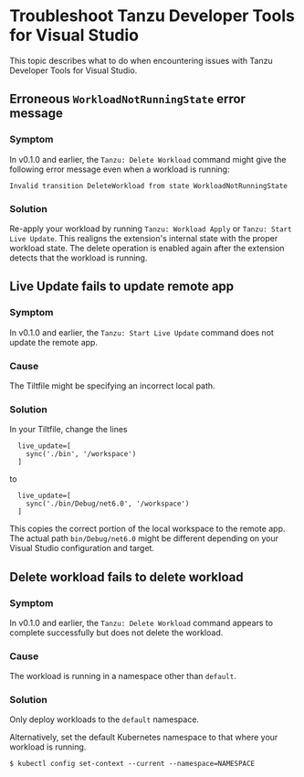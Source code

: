 # Troubleshoot Tanzu Developer Tools for Visual Studio

This topic describes what to do when encountering issues with Tanzu Developer Tools for Visual Studio.

## <a id='del-wrkld-not-running'></a> Erroneous `WorkloadNotRunningState` error message

### Symptom

In v0.1.0 and earlier, the `Tanzu: Delete Workload` command might give the following error message
even when a workload is running:

```console
Invalid transition DeleteWorkload from state WorkloadNotRunningState
```

### Solution

Re-apply your workload by running `Tanzu: Workload Apply` or `Tanzu: Start Live Update`.
This realigns the extension's internal state with the proper workload state.
The delete operation is enabled again after the extension detects that the workload is running.

## <a id='lv-update-app-not-updated'></a> Live Update fails to update remote app

### Symptom

In v0.1.0 and earlier, the `Tanzu: Start Live Update` command does not update the remote app.

### Cause

The Tiltfile might be specifying an incorrect local path.

### Solution

In your Tiltfile, change the lines

```text
  live_update=[
    sync('./bin', '/workspace')
  ]
```

to

```text
  live_update=[
    sync('./bin/Debug/net6.0', '/workspace')
  ]
```

This copies the correct portion of the local workspace to the remote app.
The actual path `bin/Debug/net6.0` might be different depending on your Visual Studio configuration
and target.

## <a id='delete-workload-fails'></a> Delete workload fails to delete workload

### Symptom

In v0.1.0 and earlier, the `Tanzu: Delete Workload` command appears to complete successfully but does not delete the workload.

### Cause

The workload is running in a namespace other than `default`.

### Solution

Only deploy workloads to the `default` namespace.

Alternatively, set the default Kubernetes namespace to that where your workload is running.

```
$ kubectl config set-context --current --namespace=NAMESPACE

```
